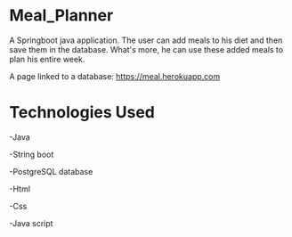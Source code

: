 # Meal_Planner

A Springboot java application. 
The user can add meals to his diet and then save them in the database. What's more, he can use these added meals to plan his entire week.

A page linked to a database: https://meal.herokuapp.com

# Technologies Used
-Java

-String boot

-PostgreSQL database

-Html

-Css

-Java script

